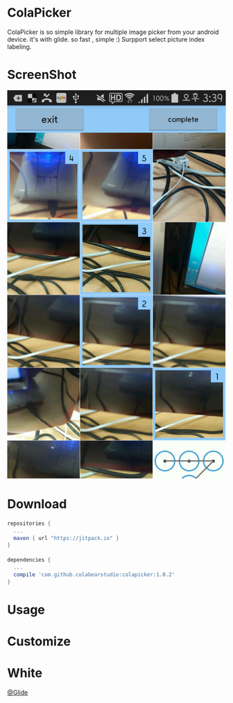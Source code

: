 ColaPicker
=====
ColaPicker is so simple library for multiple image picker from your android device.
it's with glide. so fast , simple :)
Surpport select picture index labeling.

ScreenShot
=====
![Capture1](capture_1.png)

Download
=====
```gradle
repositories {
  ...
  maven { url "https://jitpack.io" }
}

dependencies {
  ...
  compile 'com.github.colabearstudio:colapicker:1.0.2'
}
```

Usage
=====

Customize
=====

White
=====
[@Glide](https://github.com/bumptech/glide/)
